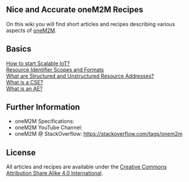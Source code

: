 ## Nice and Accurate oneM2M Recipes 

On this wiki you will find short articles and recipes describing various aspects of [oneM2M](https://onem2m.org).

## Basics
[How to start Scalable IoT?](basics/How-to-start-Scalable-IoT.md)  
[Resource Identifier Scopes and Formats](basics/Resource-Identifier-Scopes-and-Formats.md)  
[What are Structured and Unstructured Resource Addresses?](basics/What-are-Structured-and-Unstructured-Resource-Addresses.md)  
[What is a CSE?](basics/What-is-a-CSE.md)  
[What is an AE?](basics/What-is-an-AE.md)


## Further Information

- oneM2M Specifications:
- oneM2M YouTube Channel:
- oneM2M @ StackOverflow: https://stackoverflow.com/tags/onem2m

## License

All articles and recipes are available under the [Creative Commons Attribution Share Alike 4.0 International](LICENSE).
